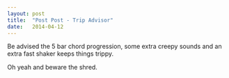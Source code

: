 ```yaml
---
layout: post
title:  "Post Post - Trip Advisor"
date:   2014-04-12
---
```


Be advised the 5 bar chord progression, some extra creepy sounds and an extra fast shaker keeps things trippy.

<script type="text/javascript">
  var filename = "Post Post - Nostalgia - 02 -  Trip Advisor.mp3";
  var path = "{{ "/music/" | prepend: site.baseurl }}" + filename;
</script>

<script type="text/javascript">
  document.write('<audio src="' + path + '" preload="auto"></audio>');
  document.write('<a href="' + path + '" download="' + filename + '">download</a>');
</script>

Oh yeah and beware the shred.

